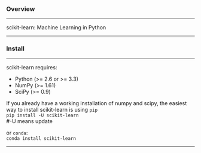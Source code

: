 ### Overview  
***  
scikit-learn: Machine Learning in Python  
***  
### Install  
***  
scikit-learn requires:  
- Python (>= 2.6 or >= 3.3)
- NumPy (>= 1.61)
- SciPy (>= 0.9)

If you already have a working installation of numpy and scipy, the easiest way to install scikit-learn is using `pip`  
`pip install -U scikit-learn`   
#-U means update  

or `conda`:  
`conda install scikit-learn`  
***  
